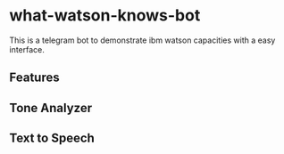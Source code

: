 # what-watson-knows-bot

This is a telegram bot to demonstrate ibm watson capacities with a easy interface.

## Features

## Tone Analyzer
## Text to Speech
